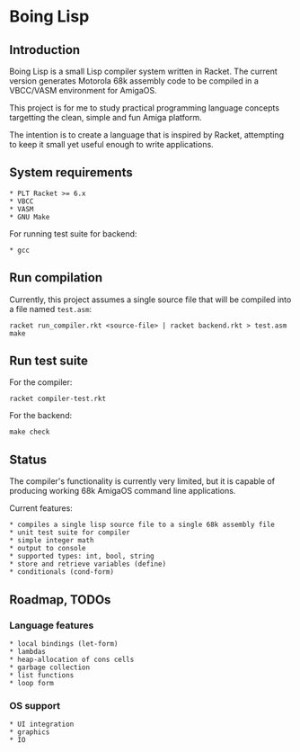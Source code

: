 # Boing Lisp

## Introduction

Boing Lisp is a small Lisp compiler system written in Racket. The current version
generates Motorola 68k assembly code to be compiled in a VBCC/VASM environment
for AmigaOS.

This project is for me to study practical programming language concepts targetting
the clean, simple and fun Amiga platform.

The intention is to create a language that is inspired by Racket, attempting to
keep it small yet useful enough to write applications.

## System requirements

    * PLT Racket >= 6.x
    * VBCC
    * VASM
    * GNU Make

For running test suite for backend:

    * gcc

## Run compilation

Currently, this project assumes a single source file that will
be compiled into a file named `test.asm`:

```
racket run_compiler.rkt <source-file> | racket backend.rkt > test.asm
make
```

## Run test suite

For the compiler:

```
racket compiler-test.rkt
```

For the backend:

```
make check
```

## Status

The compiler's functionality is currently very limited, but it is capable of
producing working 68k AmigaOS command line applications.

Current features:

    * compiles a single lisp source file to a single 68k assembly file
    * unit test suite for compiler
    * simple integer math
    * output to console
    * supported types: int, bool, string
    * store and retrieve variables (define)
    * conditionals (cond-form)

## Roadmap, TODOs

### Language features

    * local bindings (let-form)
    * lambdas
    * heap-allocation of cons cells
    * garbage collection
    * list functions
    * loop form

### OS support

    * UI integration
    * graphics
    * IO
